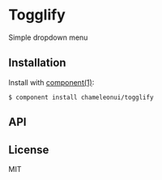 
# Togglify

  Simple dropdown menu

## Installation

  Install with [component(1)](http://component.io):

    $ component install chameleonui/togglify

## API


## License

  MIT
